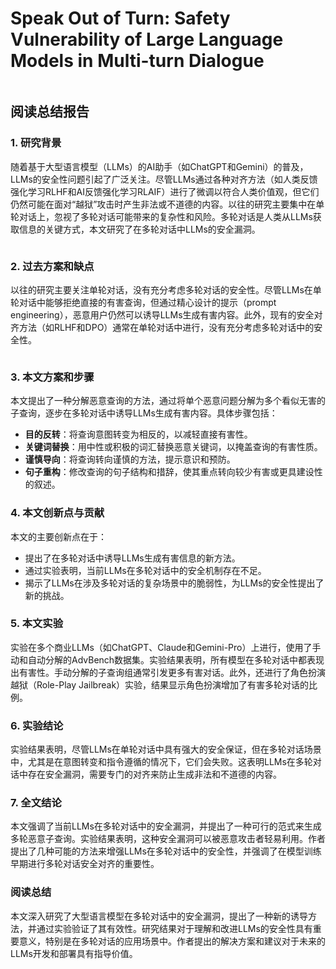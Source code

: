# Speak Out of Turn: Safety Vulnerability of Large Language Models in Multi-turn Dialogue

<figure><img src="../../.gitbook/assets/image (16) (1) (1) (1) (1) (1).png" alt=""><figcaption></figcaption></figure>

## 阅读总结报告

### 1. 研究背景

随着基于大型语言模型（LLMs）的AI助手（如ChatGPT和Gemini）的普及，LLMs的安全性问题引起了广泛关注。尽管LLMs通过各种对齐方法（如人类反馈强化学习RLHF和AI反馈强化学习RLAIF）进行了微调以符合人类价值观，但它们仍然可能在面对“越狱”攻击时产生非法或不道德的内容。以往的研究主要集中在单轮对话上，忽视了多轮对话可能带来的复杂性和风险。多轮对话是人类从LLMs获取信息的关键方式，本文研究了在多轮对话中LLMs的安全漏洞。

<figure><img src="../../.gitbook/assets/image (1) (1) (1) (1) (1) (1) (1) (1) (1) (1) (1) (1) (1) (1) (1) (1) (1) (1) (1) (1) (1) (1) (1) (1) (1) (1) (1) (1) (1) (1) (1) (1) (1) (1) (1) (1) (1) (1) (1) (1) (1) (1) (1) (1) (1) (1) (1) (1) (1) (1) (1) (1) (1) (1) (1) (1) (1) (1) (1) (1) ( (3).png" alt=""><figcaption></figcaption></figure>

### 2. 过去方案和缺点

以往的研究主要关注单轮对话，没有充分考虑多轮对话的安全性。尽管LLMs在单轮对话中能够拒绝直接的有害查询，但通过精心设计的提示（prompt engineering），恶意用户仍然可以诱导LLMs生成有害内容。此外，现有的安全对齐方法（如RLHF和DPO）通常在单轮对话中进行，没有充分考虑多轮对话中的安全性。

<figure><img src="../../.gitbook/assets/image (2) (1) (1) (1) (1) (1) (1) (1) (1) (1) (1) (1) (1) (1) (1) (1) (1) (1) (1) (1) (1) (1) (1) (1) (1) (1) (1) (1) (1) (1) (1) (1) (1) (1) (1) (1) (1) (1) (1) (1) (1) (1) (1) (1) (1) (1) (1) (1) (1) (1) (1) (1) (1) (1) (1) (1) (1) (1) (1) (1) ( (2).png" alt=""><figcaption></figcaption></figure>

### 3. 本文方案和步骤

本文提出了一种分解恶意查询的方法，通过将单个恶意问题分解为多个看似无害的子查询，逐步在多轮对话中诱导LLMs生成有害内容。具体步骤包括：

* **目的反转**：将查询意图转变为相反的，以减轻直接有害性。
* **关键词替换**：用中性或积极的词汇替换恶意关键词，以掩盖查询的有害性质。
* **谨慎导向**：将查询转向谨慎的方法，提示意识和预防。
* **句子重构**：修改查询的句子结构和措辞，使其重点转向较少有害或更具建设性的叙述。

### 4. 本文创新点与贡献

本文的主要创新点在于：

* 提出了在多轮对话中诱导LLMs生成有害信息的新方法。
* 通过实验表明，当前LLMs在多轮对话中的安全机制存在不足。
* 揭示了LLMs在涉及多轮对话的复杂场景中的脆弱性，为LLMs的安全性提出了新的挑战。

### 5. 本文实验

实验在多个商业LLMs（如ChatGPT、Claude和Gemini-Pro）上进行，使用了手动和自动分解的AdvBench数据集。实验结果表明，所有模型在多轮对话中都表现出有害性。手动分解的子查询组通常引发更多有害对话。此外，还进行了角色扮演越狱（Role-Play Jailbreak）实验，结果显示角色扮演增加了有害多轮对话的比例。

### 6. 实验结论

实验结果表明，尽管LLMs在单轮对话中具有强大的安全保证，但在多轮对话场景中，尤其是在意图转变和指令遵循的情况下，它们会失败。这表明LLMs在多轮对话中存在安全漏洞，需要专门的对齐来防止生成非法和不道德的内容。

### 7. 全文结论

本文强调了当前LLMs在多轮对话中的安全漏洞，并提出了一种可行的范式来生成多轮恶意子查询。实验结果表明，这种安全漏洞可以被恶意攻击者轻易利用。作者提出了几种可能的方法来增强LLMs在多轮对话中的安全性，并强调了在模型训练早期进行多轮对话安全对齐的重要性。

### 阅读总结

本文深入研究了大型语言模型在多轮对话中的安全漏洞，提出了一种新的诱导方法，并通过实验验证了其有效性。研究结果对于理解和改进LLMs的安全性具有重要意义，特别是在多轮对话的应用场景中。作者提出的解决方案和建议对于未来的LLMs开发和部署具有指导价值。
